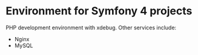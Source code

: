 # Environment for Symfony 4 projects

PHP development environment with xdebug.
Other services include:
* Nginx
* MySQL
